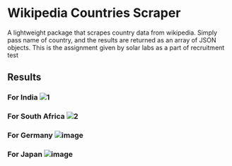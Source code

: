 # Wikipedia Countries Scraper
A lightweight package that scrapes country data from wikipedia. Simply pass name of country, and the results are returned as an array of JSON objects. This is the assignment given by solar labs as a part of recruitment test 

## Results
### For India ![1](https://user-images.githubusercontent.com/89767461/210044956-9328af92-6f25-4360-844f-cb265f8e4e81.png)
### For South Africa ![2](https://user-images.githubusercontent.com/89767461/210044976-41d7e8d4-2e2c-446f-93fd-9c9ce67089bb.png)
### For Germany ![image](https://user-images.githubusercontent.com/89767461/210045104-c34ed2e8-f927-4b4f-a1e5-f808583996f1.png)
### For Japan ![image](https://user-images.githubusercontent.com/89767461/210045163-822bb2af-ee43-4261-a51b-d82439ffca7e.png)

